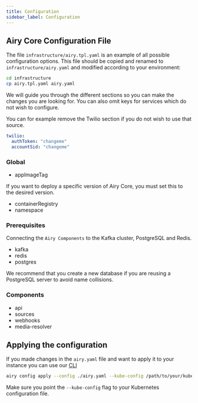 ```yaml
---
title: Configuration
sidebar_label: Configuration
---
```


## Airy Core Configuration File

The file `infrastructure/airy.tpl.yaml` is an example of all possible configuration options. This file should be copied and renamed to `infrastructure/airy.yaml` and modified
according to your environment:

```bash
cd infrastructure
cp airy.tpl.yaml airy.yaml
```

We will guide you through the different sections so you can make the changes you are looking for. You can also omit keys for services which do not wish to configure.

You can for example remove the Twilio section if you do not wish to use that source.

```yaml
twilio:
  authToken: "changeme"
  accountSid: "changeme"
```

### Global

- appImageTag

If you want to deploy a specific version of Airy Core, you must set this to the desired version.

- containerRegistry
- namespace

### Prerequisites

Connecting the `Airy Components` to the
Kafka cluster, PostgreSQL and Redis.

- kafka
- redis
- postgres

We recommend that you create a new database if you are reusing a PostgreSQL server to avoid name collisions.

### Components

- api
- sources
- webhooks
- media-resolver

## Applying the configuration

If you made changes in the `airy.yaml` file and want to apply it to your instance you can use our [CLI](getting-started/cli.md)

```sh
airy config apply --config ./airy.yaml --kube-config /path/to/your/kube.conf
```

Make sure you point the `--kube-config` flag to your Kubernetes configuration
file.
